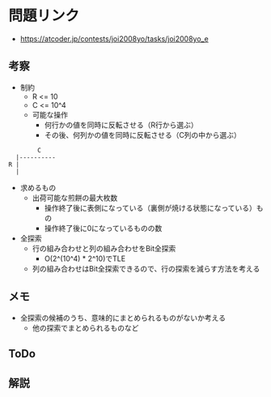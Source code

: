# 問題リンク
- https://atcoder.jp/contests/joi2008yo/tasks/joi2008yo_e

## 考察
- 制約
    - R <= 10
    - C <= 10^4
    - 可能な操作
        - 何行かの値を同時に反転させる（R行から選ぶ）
        - その後、何列かの値を同時に反転させる（C列の中から選ぶ）
```
        C
  |----------
R |
  |
```
- 求めるもの
    - 出荷可能な煎餅の最大枚数
        - 操作終了後に表側になっている（裏側が焼ける状態になっている）もの
        - 操作終了後に0になっているものの数
- 全探索
    - 行の組み合わせと列の組み合わせをBit全探索
        - O(2^(10^4) * 2^10)でTLE
    - 列の組み合わせはBit全探索できるので、行の探索を減らす方法を考える


## メモ
- 全探索の候補のうち、意味的にまとめられるものがないか考える
    - 他の探索でまとめられるものなど

## ToDo

## 解説